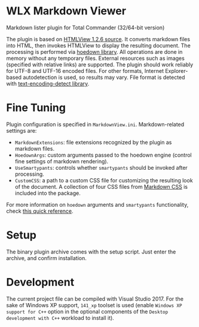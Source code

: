 # WLX Markdown Viewer
Markdown lister plugin for Total Commander (32/64-bit version)

The plugin is based on [HTMLView 1.2.6 source](http://sites.google.com/site/htmlview/). It converts markdown files into HTML, then invokes HTMLView to display the resulting document. The processing is performed via [hoedown library](https://github.com/hoedown/hoedown). All operations are done in memory without any temporary files. External resources such as images (specified with relative links) are supported. The plugin should work reliably for UTF-8 and UTF-16 encoded files. For other formats, Internet Explorer-based autodetection is used, so results may vary. File format is detected with [text-encoding-detect library](https://github.com/AutoItConsulting/text-encoding-detect).

# Fine Tuning
Plugin configuration is specified in `MarkdownView.ini`. Markdown-related settings are:

* `MarkdownExtensions`: file extensions recognized by the plugin as markdown files.
* `HoedownArgs`: custom arguments passed to the hoedown engine (control fine settings of markdown rendering).
* `UseSmartypants`: controls whether `smartypants` should be invoked after processing.
* `CustomCSS`: a path to a custom CSS file for customizing the resulting look of the document. A collection of four CSS files from [Markdown CSS](http://markdowncss.github.io/) is included into the package.

For more information on `hoedown` arguments and `smartypants` functionality, check [this quick reference](http://htmlpreview.github.com?https://github.com/rg-software/wlx-markdown-viewer/blob/master/hoedown.html).

# Setup
The binary plugin archive comes with the setup script. Just enter the archive, and confirm installation.

# Development
The current project file can be compiled with Visual Studio 2017. For the sake of Windows XP support, `141_xp` toolset is used (enable `Windows XP support for C++` option in the optional components of the `Desktop development with C++` workload to install it).